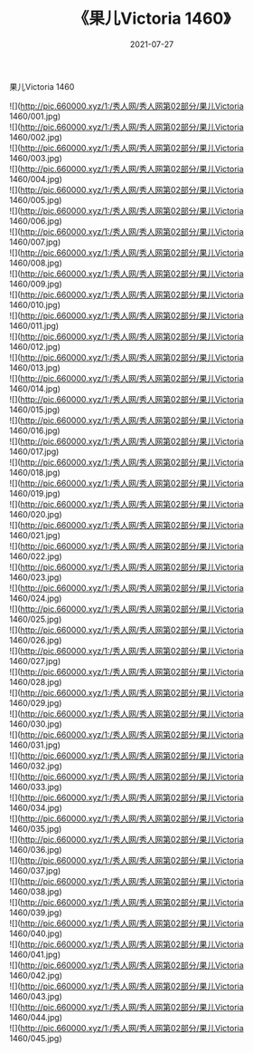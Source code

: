 ﻿---
layout: post
title:  《果儿Victoria 1460》
date:   2021-07-27
img: http://pic.660000.xyz/1:/秀人网/秀人网第02部分/果儿Victoria 1460/000.jpg
categories: [美女, 清纯, 唯美]
---

果儿Victoria 1460

  ![](http://pic.660000.xyz/1:/秀人网/秀人网第02部分/果儿Victoria 1460/001.jpg) <br> ![](http://pic.660000.xyz/1:/秀人网/秀人网第02部分/果儿Victoria 1460/002.jpg) <br> ![](http://pic.660000.xyz/1:/秀人网/秀人网第02部分/果儿Victoria 1460/003.jpg) <br> ![](http://pic.660000.xyz/1:/秀人网/秀人网第02部分/果儿Victoria 1460/004.jpg) <br> ![](http://pic.660000.xyz/1:/秀人网/秀人网第02部分/果儿Victoria 1460/005.jpg) <br> ![](http://pic.660000.xyz/1:/秀人网/秀人网第02部分/果儿Victoria 1460/006.jpg) <br> ![](http://pic.660000.xyz/1:/秀人网/秀人网第02部分/果儿Victoria 1460/007.jpg) <br> ![](http://pic.660000.xyz/1:/秀人网/秀人网第02部分/果儿Victoria 1460/008.jpg) <br> ![](http://pic.660000.xyz/1:/秀人网/秀人网第02部分/果儿Victoria 1460/009.jpg) <br> ![](http://pic.660000.xyz/1:/秀人网/秀人网第02部分/果儿Victoria 1460/010.jpg) <br> ![](http://pic.660000.xyz/1:/秀人网/秀人网第02部分/果儿Victoria 1460/011.jpg) <br> ![](http://pic.660000.xyz/1:/秀人网/秀人网第02部分/果儿Victoria 1460/012.jpg) <br> ![](http://pic.660000.xyz/1:/秀人网/秀人网第02部分/果儿Victoria 1460/013.jpg) <br> ![](http://pic.660000.xyz/1:/秀人网/秀人网第02部分/果儿Victoria 1460/014.jpg) <br> ![](http://pic.660000.xyz/1:/秀人网/秀人网第02部分/果儿Victoria 1460/015.jpg) <br> ![](http://pic.660000.xyz/1:/秀人网/秀人网第02部分/果儿Victoria 1460/016.jpg) <br> ![](http://pic.660000.xyz/1:/秀人网/秀人网第02部分/果儿Victoria 1460/017.jpg) <br> ![](http://pic.660000.xyz/1:/秀人网/秀人网第02部分/果儿Victoria 1460/018.jpg) <br> ![](http://pic.660000.xyz/1:/秀人网/秀人网第02部分/果儿Victoria 1460/019.jpg) <br> ![](http://pic.660000.xyz/1:/秀人网/秀人网第02部分/果儿Victoria 1460/020.jpg) <br> ![](http://pic.660000.xyz/1:/秀人网/秀人网第02部分/果儿Victoria 1460/021.jpg) <br> ![](http://pic.660000.xyz/1:/秀人网/秀人网第02部分/果儿Victoria 1460/022.jpg) <br> ![](http://pic.660000.xyz/1:/秀人网/秀人网第02部分/果儿Victoria 1460/023.jpg) <br> ![](http://pic.660000.xyz/1:/秀人网/秀人网第02部分/果儿Victoria 1460/024.jpg) <br> ![](http://pic.660000.xyz/1:/秀人网/秀人网第02部分/果儿Victoria 1460/025.jpg) <br> ![](http://pic.660000.xyz/1:/秀人网/秀人网第02部分/果儿Victoria 1460/026.jpg) <br> ![](http://pic.660000.xyz/1:/秀人网/秀人网第02部分/果儿Victoria 1460/027.jpg) <br> ![](http://pic.660000.xyz/1:/秀人网/秀人网第02部分/果儿Victoria 1460/028.jpg) <br> ![](http://pic.660000.xyz/1:/秀人网/秀人网第02部分/果儿Victoria 1460/029.jpg) <br> ![](http://pic.660000.xyz/1:/秀人网/秀人网第02部分/果儿Victoria 1460/030.jpg) <br> ![](http://pic.660000.xyz/1:/秀人网/秀人网第02部分/果儿Victoria 1460/031.jpg) <br> ![](http://pic.660000.xyz/1:/秀人网/秀人网第02部分/果儿Victoria 1460/032.jpg) <br> ![](http://pic.660000.xyz/1:/秀人网/秀人网第02部分/果儿Victoria 1460/033.jpg) <br> ![](http://pic.660000.xyz/1:/秀人网/秀人网第02部分/果儿Victoria 1460/034.jpg) <br> ![](http://pic.660000.xyz/1:/秀人网/秀人网第02部分/果儿Victoria 1460/035.jpg) <br> ![](http://pic.660000.xyz/1:/秀人网/秀人网第02部分/果儿Victoria 1460/036.jpg) <br> ![](http://pic.660000.xyz/1:/秀人网/秀人网第02部分/果儿Victoria 1460/037.jpg) <br> ![](http://pic.660000.xyz/1:/秀人网/秀人网第02部分/果儿Victoria 1460/038.jpg) <br> ![](http://pic.660000.xyz/1:/秀人网/秀人网第02部分/果儿Victoria 1460/039.jpg) <br> ![](http://pic.660000.xyz/1:/秀人网/秀人网第02部分/果儿Victoria 1460/040.jpg) <br> ![](http://pic.660000.xyz/1:/秀人网/秀人网第02部分/果儿Victoria 1460/041.jpg) <br> ![](http://pic.660000.xyz/1:/秀人网/秀人网第02部分/果儿Victoria 1460/042.jpg) <br> ![](http://pic.660000.xyz/1:/秀人网/秀人网第02部分/果儿Victoria 1460/043.jpg) <br> ![](http://pic.660000.xyz/1:/秀人网/秀人网第02部分/果儿Victoria 1460/044.jpg) <br> ![](http://pic.660000.xyz/1:/秀人网/秀人网第02部分/果儿Victoria 1460/045.jpg) <br>